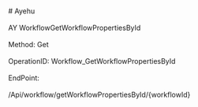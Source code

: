 <br>#     Ayehu</br>
<br>AY WorkflowGetWorkflowPropertiesById</br>
<br>Method: Get</br>
<br>OperationID: Workflow_GetWorkflowPropertiesById</br>
<br>EndPoint:</br>
<br>/Api/workflow/getWorkflowPropertiesById/{workflowId}</br>
